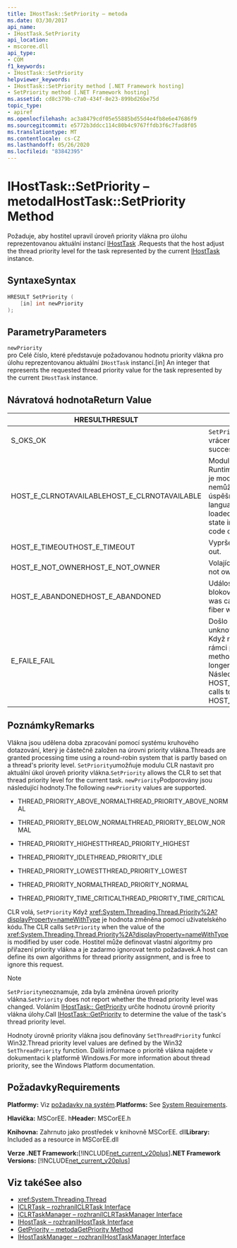 ```yaml
---
title: IHostTask::SetPriority – metoda
ms.date: 03/30/2017
api_name:
- IHostTask.SetPriority
api_location:
- mscoree.dll
api_type:
- COM
f1_keywords:
- IHostTask::SetPriority
helpviewer_keywords:
- IHostTask::SetPriority method [.NET Framework hosting]
- SetPriority method [.NET Framework hosting]
ms.assetid: cd8c379b-c7a0-434f-8e23-899bd26be75d
topic_type:
- apiref
ms.openlocfilehash: ac3a8479cdf05e55885bd55d4e4fb8e6e47686f9
ms.sourcegitcommit: e5772b3ddcc114c80b4c9767ffdb3f6c7fad8f05
ms.translationtype: MT
ms.contentlocale: cs-CZ
ms.lasthandoff: 05/26/2020
ms.locfileid: "83842395"
---
```

# <a name="ihosttasksetpriority-method"></a><span data-ttu-id="d446e-102">IHostTask::SetPriority – metoda</span><span class="sxs-lookup"><span data-stu-id="d446e-102">IHostTask::SetPriority Method</span></span>
<span data-ttu-id="d446e-103">Požaduje, aby hostitel upravil úroveň priority vlákna pro úlohu reprezentovanou aktuální instancí [IHostTask](ihosttask-interface.md) .</span><span class="sxs-lookup"><span data-stu-id="d446e-103">Requests that the host adjust the thread priority level for the task represented by the current [IHostTask](ihosttask-interface.md) instance.</span></span>  
  
## <a name="syntax"></a><span data-ttu-id="d446e-104">Syntaxe</span><span class="sxs-lookup"><span data-stu-id="d446e-104">Syntax</span></span>  
  
```cpp  
HRESULT SetPriority (  
    [in] int newPriority  
);  
```  
  
## <a name="parameters"></a><span data-ttu-id="d446e-105">Parametry</span><span class="sxs-lookup"><span data-stu-id="d446e-105">Parameters</span></span>  
 `newPriority`  
 <span data-ttu-id="d446e-106">pro Celé číslo, které představuje požadovanou hodnotu priority vlákna pro úlohu reprezentovanou aktuální `IHostTask` instancí.</span><span class="sxs-lookup"><span data-stu-id="d446e-106">[in] An integer that represents the requested thread priority value for the task represented by the current `IHostTask` instance.</span></span>  
  
## <a name="return-value"></a><span data-ttu-id="d446e-107">Návratová hodnota</span><span class="sxs-lookup"><span data-stu-id="d446e-107">Return Value</span></span>  
  
|<span data-ttu-id="d446e-108">HRESULT</span><span class="sxs-lookup"><span data-stu-id="d446e-108">HRESULT</span></span>|<span data-ttu-id="d446e-109">Popis</span><span class="sxs-lookup"><span data-stu-id="d446e-109">Description</span></span>|  
|-------------|-----------------|  
|<span data-ttu-id="d446e-110">S_OK</span><span class="sxs-lookup"><span data-stu-id="d446e-110">S_OK</span></span>|<span data-ttu-id="d446e-111">`SetPriority`úspěšně vráceno.</span><span class="sxs-lookup"><span data-stu-id="d446e-111">`SetPriority` returned successfully.</span></span>|  
|<span data-ttu-id="d446e-112">HOST_E_CLRNOTAVAILABLE</span><span class="sxs-lookup"><span data-stu-id="d446e-112">HOST_E_CLRNOTAVAILABLE</span></span>|<span data-ttu-id="d446e-113">Modul CLR (Common Language Runtime) nebyl načten do procesu, nebo je modul CLR ve stavu, ve kterém nemůže spustit spravovaný kód nebo úspěšně zpracovat volání.</span><span class="sxs-lookup"><span data-stu-id="d446e-113">The common language runtime (CLR) has not been loaded into a process, or the CLR is in a state in which it cannot run managed code or process the call successfully.</span></span>|  
|<span data-ttu-id="d446e-114">HOST_E_TIMEOUT</span><span class="sxs-lookup"><span data-stu-id="d446e-114">HOST_E_TIMEOUT</span></span>|<span data-ttu-id="d446e-115">Vypršel časový limit volání.</span><span class="sxs-lookup"><span data-stu-id="d446e-115">The call timed out.</span></span>|  
|<span data-ttu-id="d446e-116">HOST_E_NOT_OWNER</span><span class="sxs-lookup"><span data-stu-id="d446e-116">HOST_E_NOT_OWNER</span></span>|<span data-ttu-id="d446e-117">Volající nevlastní zámek.</span><span class="sxs-lookup"><span data-stu-id="d446e-117">The caller does not own the lock.</span></span>|  
|<span data-ttu-id="d446e-118">HOST_E_ABANDONED</span><span class="sxs-lookup"><span data-stu-id="d446e-118">HOST_E_ABANDONED</span></span>|<span data-ttu-id="d446e-119">Událost byla zrušena při čekání na blokované vlákno nebo vlákna.</span><span class="sxs-lookup"><span data-stu-id="d446e-119">An event was canceled while a blocked thread or fiber was waiting on it.</span></span>|  
|<span data-ttu-id="d446e-120">E_FAIL</span><span class="sxs-lookup"><span data-stu-id="d446e-120">E_FAIL</span></span>|<span data-ttu-id="d446e-121">Došlo k neznámé chybě závažnosti.</span><span class="sxs-lookup"><span data-stu-id="d446e-121">An unknown catastrophic failure occurred.</span></span> <span data-ttu-id="d446e-122">Když metoda vrátí E_FAIL, CLR již není v rámci procesu použitelný.</span><span class="sxs-lookup"><span data-stu-id="d446e-122">When a method returns E_FAIL, the CLR is no longer usable within the process.</span></span> <span data-ttu-id="d446e-123">Následná volání metod hostování vrací HOST_E_CLRNOTAVAILABLE.</span><span class="sxs-lookup"><span data-stu-id="d446e-123">Subsequent calls to hosting methods return HOST_E_CLRNOTAVAILABLE.</span></span>|  
  
## <a name="remarks"></a><span data-ttu-id="d446e-124">Poznámky</span><span class="sxs-lookup"><span data-stu-id="d446e-124">Remarks</span></span>  
 <span data-ttu-id="d446e-125">Vlákna jsou udělena doba zpracování pomocí systému kruhového dotazování, který je částečně založen na úrovni priority vlákna.</span><span class="sxs-lookup"><span data-stu-id="d446e-125">Threads are granted processing time using a round-robin system that is partly based on a thread's priority level.</span></span> <span data-ttu-id="d446e-126">`SetPriority`umožňuje modulu CLR nastavit pro aktuální úkol úroveň priority vlákna.</span><span class="sxs-lookup"><span data-stu-id="d446e-126">`SetPriority` allows the CLR to set that thread priority level for the current task.</span></span> <span data-ttu-id="d446e-127">`newPriority`Podporovány jsou následující hodnoty.</span><span class="sxs-lookup"><span data-stu-id="d446e-127">The following `newPriority` values are supported.</span></span>  
  
- <span data-ttu-id="d446e-128">THREAD_PRIORITY_ABOVE_NORMAL</span><span class="sxs-lookup"><span data-stu-id="d446e-128">THREAD_PRIORITY_ABOVE_NORMAL</span></span>  
  
- <span data-ttu-id="d446e-129">THREAD_PRIORITY_BELOW_NORMAL</span><span class="sxs-lookup"><span data-stu-id="d446e-129">THREAD_PRIORITY_BELOW_NORMAL</span></span>  
  
- <span data-ttu-id="d446e-130">THREAD_PRIORITY_HIGHEST</span><span class="sxs-lookup"><span data-stu-id="d446e-130">THREAD_PRIORITY_HIGHEST</span></span>  
  
- <span data-ttu-id="d446e-131">THREAD_PRIORITY_IDLE</span><span class="sxs-lookup"><span data-stu-id="d446e-131">THREAD_PRIORITY_IDLE</span></span>  
  
- <span data-ttu-id="d446e-132">THREAD_PRIORITY_LOWEST</span><span class="sxs-lookup"><span data-stu-id="d446e-132">THREAD_PRIORITY_LOWEST</span></span>  
  
- <span data-ttu-id="d446e-133">THREAD_PRIORITY_NORMAL</span><span class="sxs-lookup"><span data-stu-id="d446e-133">THREAD_PRIORITY_NORMAL</span></span>  
  
- <span data-ttu-id="d446e-134">THREAD_PRIORITY_TIME_CRITICAL</span><span class="sxs-lookup"><span data-stu-id="d446e-134">THREAD_PRIORITY_TIME_CRITICAL</span></span>  
  
 <span data-ttu-id="d446e-135">CLR volá, `SetPriority` Když <xref:System.Threading.Thread.Priority%2A?displayProperty=nameWithType> je hodnota změněna pomocí uživatelského kódu.</span><span class="sxs-lookup"><span data-stu-id="d446e-135">The CLR calls `SetPriority` when the value of the <xref:System.Threading.Thread.Priority%2A?displayProperty=nameWithType> is modified by user code.</span></span> <span data-ttu-id="d446e-136">Hostitel může definovat vlastní algoritmy pro přiřazení priority vlákna a je zadarmo ignorovat tento požadavek.</span><span class="sxs-lookup"><span data-stu-id="d446e-136">A host can define its own algorithms for thread priority assignment, and is free to ignore this request.</span></span>  
  
> [!NOTE]
> <span data-ttu-id="d446e-137">`SetPriority`neoznamuje, zda byla změněna úroveň priority vlákna.</span><span class="sxs-lookup"><span data-stu-id="d446e-137">`SetPriority` does not report whether the thread priority level was changed.</span></span> <span data-ttu-id="d446e-138">Voláním [IHostTask:: GetPriority](ihosttask-getpriority-method.md) určíte hodnotu úrovně priority vlákna úlohy.</span><span class="sxs-lookup"><span data-stu-id="d446e-138">Call [IHostTask::GetPriority](ihosttask-getpriority-method.md) to determine the value of the task's thread priority level.</span></span>  
  
 <span data-ttu-id="d446e-139">Hodnoty úrovně priority vlákna jsou definovány `SetThreadPriority` funkcí Win32.</span><span class="sxs-lookup"><span data-stu-id="d446e-139">Thread priority level values are defined by the Win32 `SetThreadPriority` function.</span></span> <span data-ttu-id="d446e-140">Další informace o prioritě vlákna najdete v dokumentaci k platformě Windows.</span><span class="sxs-lookup"><span data-stu-id="d446e-140">For more information about thread priority, see the Windows Platform documentation.</span></span>  
  
## <a name="requirements"></a><span data-ttu-id="d446e-141">Požadavky</span><span class="sxs-lookup"><span data-stu-id="d446e-141">Requirements</span></span>  
 <span data-ttu-id="d446e-142">**Platformy:** Viz [požadavky na systém](../../get-started/system-requirements.md).</span><span class="sxs-lookup"><span data-stu-id="d446e-142">**Platforms:** See [System Requirements](../../get-started/system-requirements.md).</span></span>  
  
 <span data-ttu-id="d446e-143">**Hlavička:** MSCorEE. h</span><span class="sxs-lookup"><span data-stu-id="d446e-143">**Header:** MSCorEE.h</span></span>  
  
 <span data-ttu-id="d446e-144">**Knihovna:** Zahrnuto jako prostředek v knihovně MSCorEE. dll</span><span class="sxs-lookup"><span data-stu-id="d446e-144">**Library:** Included as a resource in MSCorEE.dll</span></span>  
  
 <span data-ttu-id="d446e-145">**Verze .NET Framework:**[!INCLUDE[net_current_v20plus](../../../../includes/net-current-v20plus-md.md)]</span><span class="sxs-lookup"><span data-stu-id="d446e-145">**.NET Framework Versions:** [!INCLUDE[net_current_v20plus](../../../../includes/net-current-v20plus-md.md)]</span></span>  
  
## <a name="see-also"></a><span data-ttu-id="d446e-146">Viz také</span><span class="sxs-lookup"><span data-stu-id="d446e-146">See also</span></span>

- <xref:System.Threading.Thread>
- [<span data-ttu-id="d446e-147">ICLRTask – rozhraní</span><span class="sxs-lookup"><span data-stu-id="d446e-147">ICLRTask Interface</span></span>](iclrtask-interface.md)
- [<span data-ttu-id="d446e-148">ICLRTaskManager – rozhraní</span><span class="sxs-lookup"><span data-stu-id="d446e-148">ICLRTaskManager Interface</span></span>](iclrtaskmanager-interface.md)
- [<span data-ttu-id="d446e-149">IHostTask – rozhraní</span><span class="sxs-lookup"><span data-stu-id="d446e-149">IHostTask Interface</span></span>](ihosttask-interface.md)
- [<span data-ttu-id="d446e-150">GetPriority – metoda</span><span class="sxs-lookup"><span data-stu-id="d446e-150">GetPriority Method</span></span>](ihosttask-getpriority-method.md)
- [<span data-ttu-id="d446e-151">IHostTaskManager – rozhraní</span><span class="sxs-lookup"><span data-stu-id="d446e-151">IHostTaskManager Interface</span></span>](ihosttaskmanager-interface.md)
